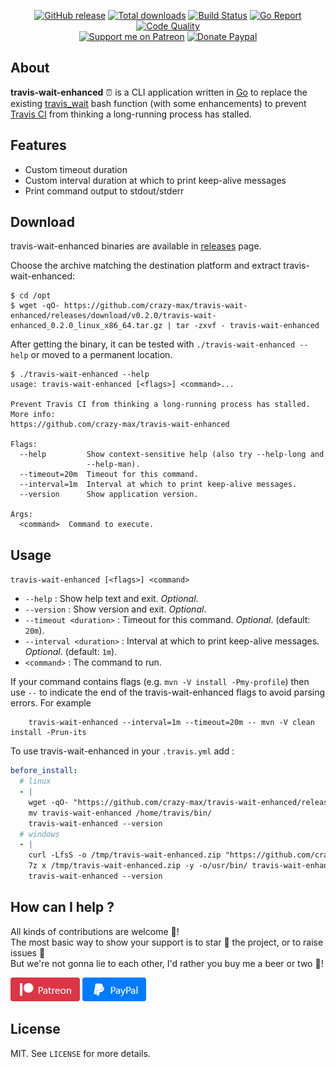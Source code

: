 <p align="center">
  <a href="https://github.com/crazy-max/travis-wait-enhanced/releases/latest"><img src="https://img.shields.io/github/release/crazy-max/travis-wait-enhanced.svg?style=flat-square" alt="GitHub release"></a>
  <a href="https://github.com/crazy-max/travis-wait-enhanced/releases/latest"><img src="https://img.shields.io/github/downloads/crazy-max/travis-wait-enhanced/total.svg?style=flat-square" alt="Total downloads"></a>
  <a href="https://github.com/crazy-max/travis-wait-enhanced/actions"><img src="https://github.com/crazy-max/travis-wait-enhanced/workflows/build/badge.svg" alt="Build Status"></a>
  <a href="https://goreportcard.com/report/github.com/crazy-max/travis-wait-enhanced"><img src="https://goreportcard.com/badge/github.com/crazy-max/travis-wait-enhanced?style=flat-square" alt="Go Report"></a>
  <a href="https://www.codacy.com/app/crazy-max/travis-wait-enhanced"><img src="https://img.shields.io/codacy/grade/2a33c37cd24e4225adacd48736c0efbb.svg?style=flat-square" alt="Code Quality"></a>
  <br /><a href="https://www.patreon.com/crazymax"><img src="https://img.shields.io/badge/donate-patreon-f96854.svg?logo=patreon&style=flat-square" alt="Support me on Patreon"></a>
  <a href="https://www.paypal.me/crazyws"><img src="https://img.shields.io/badge/donate-paypal-00457c.svg?logo=paypal&style=flat-square" alt="Donate Paypal"></a>
</p>

## About

**travis-wait-enhanced** :alarm_clock: is a CLI application written in [Go](https://golang.org/) to replace the existing [travis_wait](https://docs.travis-ci.com/user/common-build-problems/#build-times-out-because-no-output-was-received) bash function (with some enhancements) to prevent [Travis CI](https://travis-ci.com/) from thinking a long-running process has stalled.

## Features

* Custom timeout duration
* Custom interval duration at which to print keep-alive messages
* Print command output to stdout/stderr

## Download

travis-wait-enhanced binaries are available in [releases](https://github.com/crazy-max/travis-wait-enhanced/releases) page.

Choose the archive matching the destination platform and extract travis-wait-enhanced:

```
$ cd /opt
$ wget -qO- https://github.com/crazy-max/travis-wait-enhanced/releases/download/v0.2.0/travis-wait-enhanced_0.2.0_linux_x86_64.tar.gz | tar -zxvf - travis-wait-enhanced
```

After getting the binary, it can be tested with `./travis-wait-enhanced --help` or moved to a permanent location.

```
$ ./travis-wait-enhanced --help
usage: travis-wait-enhanced [<flags>] <command>...

Prevent Travis CI from thinking a long-running process has stalled. More info:
https://github.com/crazy-max/travis-wait-enhanced

Flags:
  --help         Show context-sensitive help (also try --help-long and
                 --help-man).
  --timeout=20m  Timeout for this command.
  --interval=1m  Interval at which to print keep-alive messages.
  --version      Show application version.

Args:
  <command>  Command to execute.
```

## Usage

`travis-wait-enhanced [<flags>] <command>`

* `--help` : Show help text and exit. _Optional_.
* `--version` : Show version and exit. _Optional_.
* `--timeout <duration>` : Timeout for this command. _Optional_. (default: `20m`).
* `--interval <duration>` : Interval at which to print keep-alive messages. _Optional_. (default: `1m`).
* `<command>` : The command to run.

If your command contains flags (e.g. `mvn -V install -Pmy-profile`) then use `--` to indicate the end of
the travis-wait-enhanced flags to avoid parsing errors. For example

```
    travis-wait-enhanced --interval=1m --timeout=20m -- mvn -V clean install -Prun-its
```

To use travis-wait-enhanced in your `.travis.yml` add :

```yml
before_install:
  # linux
  - |
    wget -qO- "https://github.com/crazy-max/travis-wait-enhanced/releases/download/v0.2.0/travis-wait-enhanced_0.2.0_linux_x86_64.tar.gz" | tar -zxvf - travis-wait-enhanced
    mv travis-wait-enhanced /home/travis/bin/
    travis-wait-enhanced --version
  # windows
  - |
    curl -LfsS -o /tmp/travis-wait-enhanced.zip "https://github.com/crazy-max/travis-wait-enhanced/releases/download/v0.2.0/travis-wait-enhanced_0.2.0_windows_x86_64.zip"
    7z x /tmp/travis-wait-enhanced.zip -y -o/usr/bin/ travis-wait-enhanced.exe -r
    travis-wait-enhanced --version
```

## How can I help ?

All kinds of contributions are welcome :raised_hands:!<br />
The most basic way to show your support is to star :star2: the project, or to raise issues :speech_balloon:<br />
But we're not gonna lie to each other, I'd rather you buy me a beer or two :beers:!

[![Support me on Patreon](.res/patreon.png)](https://www.patreon.com/crazymax) 
[![Paypal Donate](.res/paypal.png)](https://www.paypal.me/crazyws)

## License

MIT. See `LICENSE` for more details.
